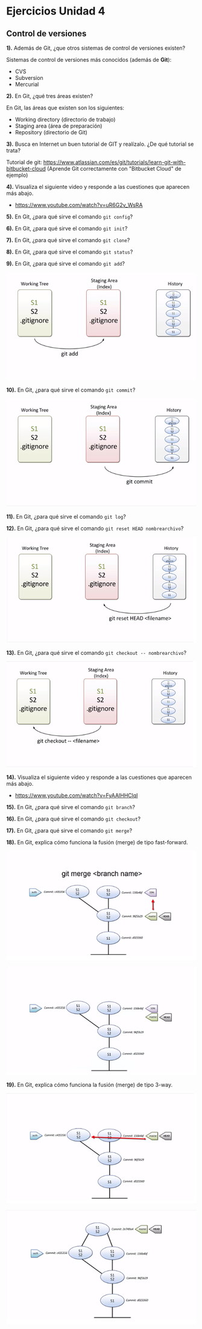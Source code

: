 # Ejercicios Unidad 4

## Control de versiones

**1).** Además de Git, ¿que otros sistemas de control de versiones existen?

Sistemas de control de versiones más conocidos (además de **Git**):

* CVS 
* Subversion
* Mercurial


**2).** En Git, ¿qué tres áreas existen?

En Git, las áreas que existen son los siguientes:

- Working directory (directorio de trabajo)
- Staging area (área de preparación)
- Repository (directorio de Git)


**3).** Busca en Internet un buen tutorial de GIT y realízalo. ¿De qué tutorial se trata?

Tutorial de git: https://www.atlassian.com/es/git/tutorials/learn-git-with-bitbucket-cloud (Aprende Git correctamente con "Bitbucket Cloud" de ejemplo)


**4).** Visualiza el siguiente video y responde a las cuestiones que aparecen más abajo.

- https://www.youtube.com/watch?v=uR6G2v_WsRA

  

**5).** En Git, ¿para qué sirve el comando `git config`? 



**6).** En Git, ¿para qué sirve el comando `git init`? 



**7).** En Git, ¿para qué sirve el comando `git clone`? 



**8).** En Git, ¿para qué sirve el comando `git status`? 



**9).** En Git, ¿para qué sirve el comando `git add`? 

![T4_E9.png](https://github.com/Yammy468/entornos/blob/main/images/T4_E9.png?raw=true)

**10).** En Git, ¿para qué sirve el comando `git commit`? 

![T4_E10.png](https://github.com/Yammy468/entornos/blob/main/images/T4_E10.png?raw=true)



**11).** En Git, ¿para qué sirve el comando `git log`? 



**12).** En Git, ¿para qué sirve el comando `git reset HEAD nombrearchivo`? 

![T4_E12.png](https://github.com/Yammy468/entornos/blob/main/images/T4_E12.png?raw=true)



**13).** En Git, ¿para qué sirve el comando `git checkout -- nombrearchivo`? 

![T4_E13.png](https://github.com/Yammy468/entornos/blob/main/images/T4_E13.png?raw=true)



**14).** Visualiza el siguiente video y responde a las cuestiones que aparecen más abajo.

- https://www.youtube.com/watch?v=FyAAIHHClqI

  

**15).** En Git, ¿para qué sirve el comando `git branch`? 



**16).** En Git, ¿para qué sirve el comando `git checkout`? 



**17).** En Git, ¿para qué sirve el comando `git merge`? 



**18).** En Git, explica cómo funciona la fusión (merge) de tipo fast-forward.

![T4_E18-1.png](https://github.com/Yammy468/entornos/blob/main/images/T4_E18-1.png?raw=true)

![T4_E18-2.png](https://github.com/Yammy468/entornos/blob/main/images/T4_E18-2.png?raw=true)



**19).** En Git, explica cómo funciona la fusión (merge) de tipo 3-way.

![T4_E19-1.png](https://github.com/Yammy468/entornos/blob/main/images/T4_E19-1.png?raw=true)

![T4_E19-2.png](https://github.com/Yammy468/entornos/blob/main/images/T4_E19-2.png?raw=true)







    

    
